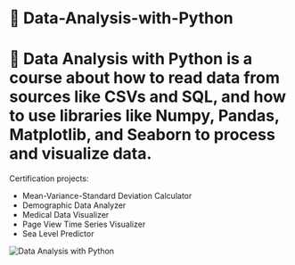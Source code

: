 # 📖 Data-Analysis-with-Python
# 👣 Data Analysis with Python is a course about how to read data from sources like CSVs and SQL, and how to use libraries like Numpy, Pandas, Matplotlib, and Seaborn to process and visualize data.

Certification projects:
* Mean-Variance-Standard Deviation Calculator
* Demographic Data Analyzer
* Medical Data Visualizer
* Page View Time Series Visualizer
* Sea Level Predictor

![Data Analysis with Python](https://github.com/IC-XC/Data-Analysis-with-Python-freeCodeCamp/assets/86513555/2bcf5b5e-27e8-49b7-a9cd-e9b208fb418b)
